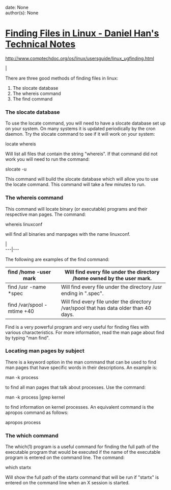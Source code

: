 
date: None  
author(s): None  

# [Finding Files in Linux - Daniel Han's Technical Notes](https://sites.google.com/site/xiangyangsite/home/technical-tips/linux-unix/common-tips/finding-files-in-linux)

<http://www.comptechdoc.org/os/linux/usersguide/linux_ugfinding.html>

| 

There are three good methods of finding files in linux:

  1. The slocate database
  2. The whereis command
  3. The find command



### The slocate database

To use the locate command, you will need to have a slocate database set up on your system. On many systems it is updated periodically by the cron daemon. Try the slocate command to see if it will work on your system:

locate whereis

Will list all files that contain the string "whereis". If that command did not work you will need to run the command:

slocate -u

This command will build the slocate database which will allow you to use the locate command. This command will take a few minutes to run.

### The whereis command

This command will locate binary (or executable) programs and their respective man pages. The command:

whereis linuxconf

will find all binaries and manpages with the name linuxconf.

|   
---|---  
  
The following are examples of the find command:

find /home -user mark| | Will find every file under the directory /home owned by the user mark.  
---|---|---  
find /usr -name *spec| | Will find every file under the directory /usr ending in ".spec".  
find /var/spool -mtime +40| | Will find every file under the directory /var/spool that has data older than 40 days.  
  
Find is a very powerful program and very useful for finding files with various characteristics. For more information, read the man page about find by typing "man find".

### Locating man pages by subject

There is a keyword option in the man command that can be used to find man pages that have specific words in their descriptions. An example is:

man -k process

to find all man pages that talk about processes. Use the command:

man -k process |grep kernel

to find information on kernel processes. An equivalent command is the apropos command as follows:

apropos process

### The which command

The which(1) program is a useful command for finding the full path of the executable program that would be executed if the name of the executable program is entered on the command line. The command:

which startx

Will show the full path of the startx command that will be run if "startx" is entered on the command line when an X session is started.

